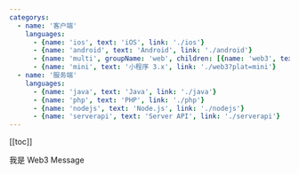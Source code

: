 ```yaml
---
categorys:
  - name: '客户端'
    languages:
      - {name: 'ios', text: 'iOS', link: './ios'}
      - {name: 'android', text: 'Android', link: './android'}
      - {name: 'multi', groupName: 'web', children: [{name: 'web3', text: 'Web 3.0', link: './web3'}, {name: 'web', text: 'Web 2.0', link: './web'}]}
      - {name: 'mini', text: '小程序 3.x', link: './web3?plat=mini'}
  - name: '服务端'
    languages:
      - {name: 'java', text: 'Java', link: './java'}
      - {name: 'php', text: 'PHP', link: './php'}
      - {name: 'nodejs', text: 'Node.js', link: './nodejs'}
      - {name: 'serverapi', text: 'Server API', link: './serverapi'}
---
```




[[toc]]


我是 Web3 Message